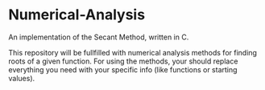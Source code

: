 # Numerical-Analysis
An implementation of the Secant Method, written in C.

This repository will be fullfilled with numerical analysis methods
for finding roots of a given function. For using the methods, your should
replace everything you need with your specific info (like functions or starting values).

